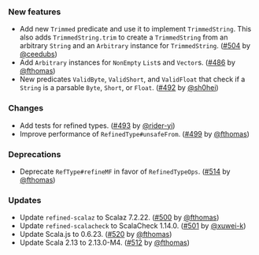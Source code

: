 ### New features

* Add new `Trimmed` predicate and use it to implement `TrimmedString`.
  This also adds `TrimmedString.trim` to create a `TrimmedString` from
  an arbitrary `String` and an `Arbitrary` instance for `TrimmedString`.
  ([#504][#504] by [@ceedubs][@ceedubs])
* Add `Arbitrary` instances for `NonEmpty` `List`s and `Vector`s.
  ([#486][#486] by [@fthomas][@fthomas])
* New predicates `ValidByte`, `ValidShort`, and `ValidFloat` that check
  if a `String` is a parsable `Byte`, `Short`, or `Float`.
  ([#492][#492] by [@sh0hei][@sh0hei])

### Changes

* Add tests for refined types.
  ([#493][#493] by [@rider-yi][@rider-yi])
* Improve performance of `RefinedType#unsafeFrom`.
  ([#499][#499] by [@fthomas][@fthomas])

### Deprecations

* Deprecate `RefType#refineMF` in favor of `RefinedTypeOps`.
  ([#514][#514] by [@fthomas][@fthomas])

### Updates

* Update `refined-scalaz` to Scalaz 7.2.22.
  ([#500][#500] by [@fthomas][@fthomas])
* Update `refined-scalacheck` to ScalaCheck 1.14.0.
  ([#501][#501] by [@xuwei-k][@xuwei-k])
* Update Scala.js to 0.6.23.
  ([#520][#520] by [@fthomas][@fthomas])
* Update Scala 2.13 to 2.13.0-M4.
  ([#512][#512] by [@fthomas][@fthomas])

[#486]: https://github.com/fthomas/refined/pull/486
[#492]: https://github.com/fthomas/refined/pull/492
[#493]: https://github.com/fthomas/refined/pull/493
[#499]: https://github.com/fthomas/refined/pull/499
[#500]: https://github.com/fthomas/refined/pull/500
[#501]: https://github.com/fthomas/refined/pull/501
[#504]: https://github.com/fthomas/refined/pull/504
[#512]: https://github.com/fthomas/refined/pull/512
[#514]: https://github.com/fthomas/refined/pull/514
[#520]: https://github.com/fthomas/refined/pull/520

[@ceedubs]: https://github.com/ceedubs
[@fthomas]: https://github.com/fthomas
[@rider-yi]: https://github.com/rider-yi
[@sh0hei]: https://github.com/sh0hei
[@xuwei-k]: https://github.com/xuwei-k
